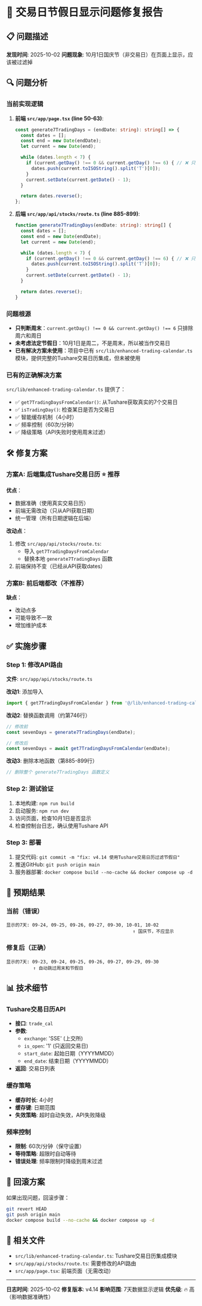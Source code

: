 # 🐛 交易日节假日显示问题修复报告

## 📋 问题描述

**发现时间**: 2025-10-02
**问题现象**: 10月1日国庆节（非交易日）在页面上显示，应该被过滤掉

## 🔍 问题分析

### 当前实现逻辑
1. **前端 `src/app/page.tsx` (line 50-63)**:
   ```typescript
   const generate7TradingDays = (endDate: string): string[] => {
     const dates = [];
     const end = new Date(endDate);
     let current = new Date(end);

     while (dates.length < 7) {
       if (current.getDay() !== 0 && current.getDay() !== 6) { // ❌ 只排除周末
         dates.push(current.toISOString().split('T')[0]);
       }
       current.setDate(current.getDate() - 1);
     }

     return dates.reverse();
   };
   ```

2. **后端 `src/app/api/stocks/route.ts` (line 885-899)**:
   ```typescript
   function generate7TradingDays(endDate: string): string[] {
     const dates = [];
     const end = new Date(endDate);
     let current = new Date(end);

     while (dates.length < 7) {
       if (current.getDay() !== 0 && current.getDay() !== 6) { // ❌ 只排除周末
         dates.push(current.toISOString().split('T')[0]);
       }
       current.setDate(current.getDate() - 1);
     }

     return dates.reverse();
   }
   ```

### 问题根源
- **只判断周末**：`current.getDay() !== 0 && current.getDay() !== 6` 只排除周六和周日
- **未考虑法定节假日**：10月1日是周二，不是周末，所以被当作交易日
- **已有解决方案未使用**：项目中已有 `src/lib/enhanced-trading-calendar.ts` 模块，提供完整的Tushare交易日历集成，但未被使用

### 已有的正确解决方案
`src/lib/enhanced-trading-calendar.ts` 提供了：
- ✅ `get7TradingDaysFromCalendar()`: 从Tushare获取真实的7个交易日
- ✅ `isTradingDay()`: 检查某日是否为交易日
- ✅ 智能缓存机制（4小时）
- ✅ 频率控制（60次/分钟）
- ✅ 降级策略（API失败时使用周末过滤）

## 🛠️ 修复方案

### 方案A: 后端集成Tushare交易日历 ⭐ 推荐
**优点**：
- 数据准确（使用真实交易日历）
- 前端无需改动（只从API获取日期）
- 统一管理（所有日期逻辑在后端）

**改动点**：
1. 修改 `src/app/api/stocks/route.ts`:
   - 导入 `get7TradingDaysFromCalendar`
   - 替换本地 `generate7TradingDays` 函数
2. 前端保持不变（已经从API获取dates）

### 方案B: 前后端都改（不推荐）
**缺点**：
- 改动点多
- 可能导致不一致
- 增加维护成本

## ✅ 实施步骤

### Step 1: 修改API路由
**文件**: `src/app/api/stocks/route.ts`

**改动1**: 添加导入
```typescript
import { get7TradingDaysFromCalendar } from '@/lib/enhanced-trading-calendar';
```

**改动2**: 替换函数调用（约第746行）
```typescript
// 修改前
const sevenDays = generate7TradingDays(endDate);

// 修改后
const sevenDays = await get7TradingDaysFromCalendar(endDate);
```

**改动3**: 删除本地函数（第885-899行）
```typescript
// 删除整个 generate7TradingDays 函数定义
```

### Step 2: 测试验证
1. 本地构建: `npm run build`
2. 启动服务: `npm run dev`
3. 访问页面，检查10月1日是否显示
4. 检查控制台日志，确认使用Tushare API

### Step 3: 部署
1. 提交代码: `git commit -m "fix: v4.14 使用Tushare交易日历过滤节假日"`
2. 推送GitHub: `git push origin main`
3. 服务器部署: `docker compose build --no-cache && docker compose up -d`

## 🧪 预期结果

### 当前（错误）
```
显示的7天: 09-24, 09-25, 09-26, 09-27, 09-30, 10-01, 10-02
                                               ↑ 国庆节，不应显示
```

### 修复后（正确）
```
显示的7天: 09-23, 09-24, 09-25, 09-26, 09-27, 09-29, 09-30
          ↑ 自动跳过周末和节假日
```

## 📊 技术细节

### Tushare交易日历API
- **接口**: `trade_cal`
- **参数**:
  - `exchange`: 'SSE' (上交所)
  - `is_open`: '1' (只返回交易日)
  - `start_date`: 起始日期（YYYYMMDD）
  - `end_date`: 结束日期（YYYYMMDD）
- **返回**: 交易日列表

### 缓存策略
- **缓存时长**: 4小时
- **缓存键**: 日期范围
- **失效策略**: 超时自动失效，API失败降级

### 频率控制
- **限制**: 60次/分钟（保守设置）
- **等待策略**: 超限时自动等待
- **错误处理**: 频率限制时降级到周末过滤

## 🔄 回滚方案

如果出现问题，回滚步骤：
```bash
git revert HEAD
git push origin main
docker compose build --no-cache && docker compose up -d
```

## 📝 相关文件

- `src/lib/enhanced-trading-calendar.ts`: Tushare交易日历集成模块
- `src/app/api/stocks/route.ts`: 需要修改的API路由
- `src/app/page.tsx`: 前端页面（无需改动）

---

**日志时间**: 2025-10-02
**修复版本**: v4.14
**影响范围**: 7天数据显示逻辑
**优先级**: 🔥 高（影响数据准确性）
